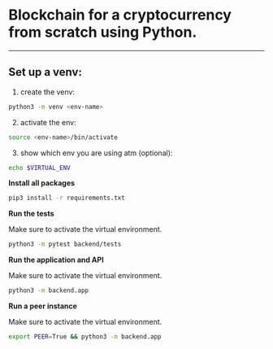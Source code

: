 # Blockchain for a cryptocurrency from scratch using Python.

---

## **Set up a venv:**

1. create the venv:
```bash
python3 -m venv <env-name>
```

2. activate the env:
```bash
source <env-name>/bin/activate
```

3. show which env you are using atm (optional):
```bash
echo $VIRTUAL_ENV
```

**Install all packages**
```bash
pip3 install -r requirements.txt
```

**Run the tests**

Make sure to activate the virtual environment.

```bash
python3 -m pytest backend/tests
```


**Run the application and API**

Make sure to activate the virtual environment.

```bash
python3 -m backend.app
```

**Run a peer instance**

Make sure to activate the virtual environment.

```bash
export PEER=True && python3 -m backend.app
```
